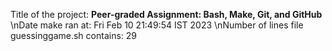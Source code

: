 Title of the project: __Peer-graded Assignment: Bash, Make, Git, and GitHub__
\nDate make ran at:
Fri Feb 10 21:49:54 IST 2023
\nNumber of lines file guessinggame.sh contains:
29
